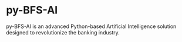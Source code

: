 # py-BFS-AI
py-BFS-AI is an advanced Python-based Artificial Intelligence solution designed to revolutionize the banking industry. 
